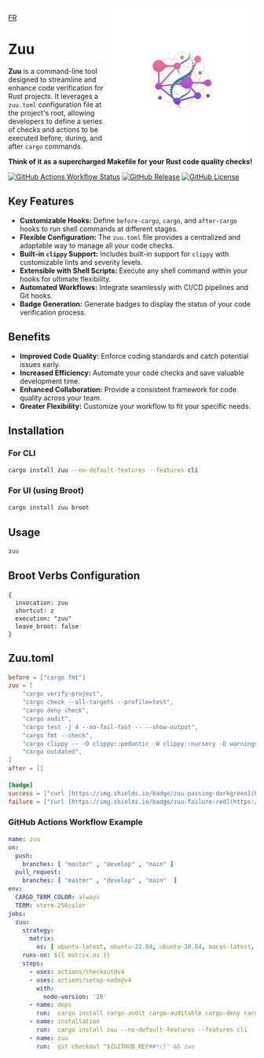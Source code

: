 <img src="logo.png" alt="zuu" width ="300" height="300" align="right"/>

[FR](README_FR.md)

# Zuu

**Zuu** is a command-line tool designed to streamline and enhance code verification for Rust projects. It leverages a `zuu.toml` configuration file at the project's root, allowing developers to define a series of checks and actions to be executed before, during, and after `cargo` commands.

**Think of it as a supercharged Makefile for your Rust code quality checks!**

[![GitHub Actions Workflow Status](https://img.shields.io/github/actions/workflow/status/otechdo/zuu/zuu.yml?branch=main&style=flat&logo=github&logoColor=grey&label=Workflow&labelColor=white&color=white)](https://github.com/otechdo/zuu/actions/workflows/zuu.yml)
[![GitHub Release](https://img.shields.io/github/v/release/otechdo/zuu?include_prereleases&sort=semver&display_name=tag&style=flat&logo=rust&logoColor=grey&label=Release&labelColor=white&color=white)](https://github.com/otechdo/zuu/releases)
[![GitHub License](https://img.shields.io/github/license/otechdo/zuu?style=flat&logo=rust&logoColor=grey&label=License&labelColor=white&color=white)](https://github.com/otechdo/zuu/blob/main/LICENSE)

## Key Features

* **Customizable Hooks:** Define `before-cargo`, `cargo`, and `after-cargo` hooks to run shell commands at different stages.
* **Flexible Configuration:** The `zuu.toml` file provides a centralized and adaptable way to manage all your code checks.
* **Built-in `clippy` Support:**  Includes built-in support for `clippy` with customizable lints and severity levels.
* **Extensible with Shell Scripts:** Execute any shell command within your hooks for ultimate flexibility.
* **Automated Workflows:** Integrate seamlessly with CI/CD pipelines and Git hooks.
* **Badge Generation:** Generate badges to display the status of your code verification process.

## Benefits

* **Improved Code Quality:** Enforce coding standards and catch potential issues early.
* **Increased Efficiency:** Automate your code checks and save valuable development time.
* **Enhanced Collaboration:**  Provide a consistent framework for code quality across your team.
* **Greater Flexibility:**  Customize your workflow to fit your specific needs.

## Installation

### For CLI

```bash
cargo install zuu --no-default-features --features cli
```

### For UI (using Broot)

```bash
cargo install zuu broot
```

## Usage

```bash
zuu
```

## Broot Verbs Configuration

```hjson
{
  invocation: zuu
  shortcut: z
  execution: "zuu"
  leave_broot: false
}
```

## Zuu.toml

```toml
before = ["cargo fmt"]
zuu = [
    "cargo verify-project",
    "cargo check --all-targets --profile=test",
    "cargo deny check",
    "cargo audit",
    "cargo test -j 4 --no-fail-fast -- --show-output",
    "cargo fmt --check",
    "cargo clippy -- -D clippy::pedantic -W clippy::nursery -D warnings -D clippy::all",
    "cargo outdated",
]
after = []

[badge]
success = ["curl [https://img.shields.io/badge/zuu-passing-darkgreen](https://img.shields.io/badge/zuu-passing-darkgreen) -o zuu.svg"]
failure = ["curl [https://img.shields.io/badge/zuu-failure-red](https://img.shields.io/badge/zuu-failure-red) -o zuu.svg"]
```

### GitHub Actions Workflow Example 

```yaml
name: zuu
on:
  push:
    branches: [ "master" , "develop" , "main" ]
  pull_request:
    branches: [ "master" , "develop" , "main"  ]
env:
  CARGO_TERM_COLOR: always
  TERM: xterm-256color
jobs:
  zuu:
    strategy:
      matrix:
        os: [ ubuntu-latest, ubuntu-22.04, ubuntu-20.04, macos-latest, macos-13, macos-12 ]
    runs-on: ${{ matrix.os }}
    steps:
      - uses: actions/checkout@v4
      - uses: actions/setup-node@v4
        with:
          node-version: '20'
      - name: deps
        run:  cargo install cargo-audit cargo-auditable cargo-deny cargo-outdated
      - name: installation
        run:  cargo install zuu --no-default-features --features cli
      - name: zuu
        run:  git checkout "${GITHUB_REF##*/}" && zuu
```
